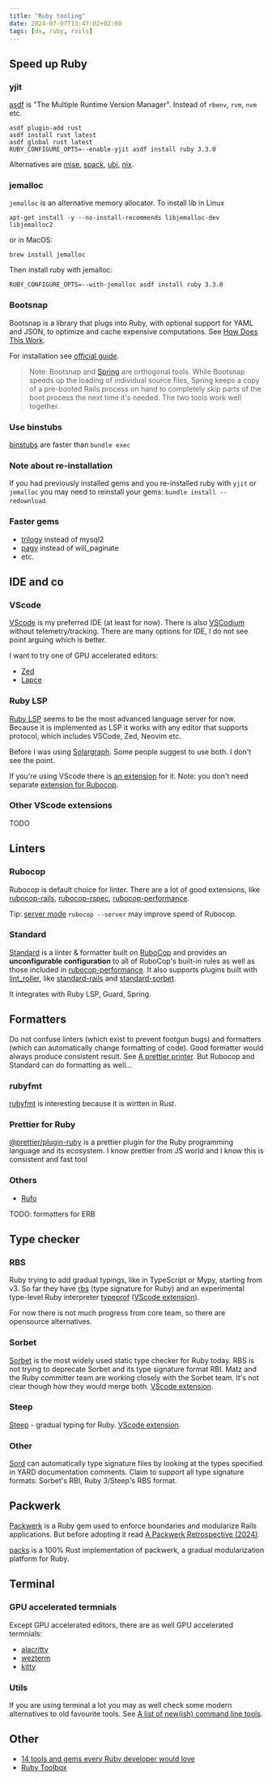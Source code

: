 ```yaml
---
title: "Ruby tooling"
date: 2024-07-07T13:47:02+02:00
tags: [dx, ruby, rails]
---
```


## Speed up Ruby

### yjit

[asdf](https://asdf-vm.com/) is "The Multiple Runtime Version Manager". Instead of `rbenv`, `rvm`, `nvm` etc.

```
asdf plugin-add rust
asdf install rust latest
asdf global rust latest
RUBY_CONFIGURE_OPTS=--enable-yjit asdf install ruby 3.3.0
```

Alternatives are [mise](https://mise.jdx.dev), [spack](https://spack.readthedocs.io/en/latest/index.html), [ubi](https://github.com/houseabsolute/ubi), [nix](https://nixos.org/).

### jemalloc

`jemalloc` is an alternative memory allocator. To install lib in Linux

```
apt-get install -y --no-install-recommends libjemalloc-dev libjemalloc2
```

or in MacOS:

```
brew install jemalloc
```

Then install ruby with jemalloc:

```
RUBY_CONFIGURE_OPTS=--with-jemalloc asdf install ruby 3.3.0
```

### Bootsnap

Bootsnap is a library that plugs into Ruby, with optional support for YAML and JSON, to optimize and cache expensive computations. See [How Does This Work](https://github.com/Shopify/bootsnap#how-does-this-work).

For installation see [official guide](https://github.com/Shopify/bootsnap#usage).

> Note: Bootsnap and [Spring](https://github.com/rails/spring) are orthogonal tools. While Bootsnap speeds up the loading of individual source files, Spring keeps a copy of a pre-booted Rails process on hand to completely skip parts of the boot process the next time it's needed. The two tools work well together.

### Use binstubs

[binstubs](https://bundler.io/v1.14/man/bundle-binstubs.1.html) are faster than `bundle exec`

### Note about re-installation

If you had previously installed gems and you re-installed ruby with `yjit` or `jemalloc` you may need to reinstall your gems: `bundle install --redownload`.

### Faster gems

- [trilogy](https://github.com/trilogy-libraries/trilogy) instead of mysql2
- [pagy](https://github.com/ddnexus/pagy) instead of will_paginate
- etc.

<!--

- https://github.com/github/activerecord-trilogy-adapter
- https://github.com/Shopify/autotuner
- https://github.com/fastruby/fast-ruby
- https://github.com/DamirSvrtan/fasterer
- https://www.johnhawthorn.com/2024/ruby-might-be-faster-than-you-think/
- https://github.com/mime-types/ruby-mime-types/issues/123 memory bloat

-->

## IDE and co

### VScode

[VScode](https://code.visualstudio.com/) is my preferred IDE (at least for now). There is also [VSCodium](https://vscodium.com/) without telemetry/tracking. There are many options for IDE, I do not see point arguing which is better.

I want to try one of GPU accelerated editors:

- [Zed](https://zed.dev/)
- [Lapce](https://lapce.dev/)

### Ruby LSP

[Ruby LSP](https://github.com/Shopify/ruby-lsp) seems to be the most advanced language server for now. Because it is implemented as LSP it works with any editor that supports protocol, which includes VSCode, Zed, Neovim etc.

Before I was using [Solargraph](https://solargraph.org/). Some people suggest to use both. I don't see the point.

If you're using VScode there is [an extension](https://marketplace.visualstudio.com/items?itemName=Shopify.ruby-lsp) for it. Note: you don't need separate [extension for Rubocop](https://marketplace.visualstudio.com/items?itemName=rubocop.vscode-rubocop).

### Other VScode extensions

TODO

<!--
https://marketplace.visualstudio.com/items?itemName=KoichiSasada.vscode-rdbghjleochen.rails-nav
https://marketplace.visualstudio.com/items?itemName=aliariff.vscode-erb-beautify
https://marketplace.visualstudio.com/items?itemName=elia.erb-formatter
https://github.com/ruby/syntax_suggest
-->

## Linters

### Rubocop

Rubocop is default choice for linter. There are a lot of good extensions, like [rubocop-rails](https://github.com/rubocop/rubocop-rails), [rubocop-rspec](https://github.com/rubocop/rubocop-rspec), [rubocop-performance](https://github.com/rubocop/rubocop-performance).

Tip: [server mode](https://docs.rubocop.org/rubocop/usage/server.html) `rubocop --server` may improve speed of Rubocop.

### Standard

[Standard](https://github.com/standardrb/standard) is a linter & formatter built on [RuboCop](https://github.com/rubocop/rubocop) and provides an **unconfigurable configuration** to all of RuboCop's built-in rules as well as those included in [rubocop-performance](https://github.com/rubocop/rubocop-performance). It also supports plugins built with [lint_roller](https://github.com/standardrb/lint_roller), like [standard-rails](https://github.com/standardrb/standard-rails) and [standard-sorbet](https://github.com/standardrb/standard-sorbet).

It integrates with Ruby LSP, Guard, Spring.

## Formatters

Do not confuse linters (which exist to prevent footgun bugs) and formatters (which can automatically change formatting of code). Good formatter would always produce consistent result. See [A prettier printer](https://homepages.inf.ed.ac.uk/wadler/papers/prettier/prettier.pdf). But Rubocop and Standard can do formatting as well...

### rubyfmt

[rubyfmt](https://github.com/fables-tales/rubyfmt) is interesting because it is wirtten in Rust.

### Prettier for Ruby

[@prettier/plugin-ruby](https://github.com/prettier/plugin-ruby) is a prettier plugin for the Ruby programming language and its ecosystem. I know prettier from JS world and I know this is consistent and fast tool

### Others

- [Rufo](https://github.com/ruby-formatter/rufo)

TODO: formatters for ERB

## Type checker

### RBS

Ruby trying to add gradual typings, like in TypeScript or Mypy, starting from v3. So far they have [rbs](https://github.com/ruby/rbs) (type signature for Ruby) and an experimental type-level Ruby interpreter [typeprof](https://github.com/ruby/typeprof/) ([VScode extension](https://github.com/ruby/vscode-typeprof)).

For now there is not much progress from core team, so there are opensource alternatives.

### Sorbet

[Sorbet](https://sorbet.org/) is the most widely used static type checker for Ruby today. RBS is not trying to deprecate Sorbet and its type signature format RBI. Matz and the Ruby committer team are working closely with the Sorbet team. It's not clear though how they would merge both. [VScode extension](https://sorbet.org/docs/vscode).

### Steep

[Steep](https://github.com/soutaro/steep) - gradual typing for Ruby. [VScode extension](https://github.com/soutaro/steep-vscode).

### Other

[Sord](https://github.com/AaronC81/sord) can automatically type signature files by looking at the types specified in YARD documentation comments. Claim to support all type signature formats: Sorbet's RBI, Ruby 3/Steep's RBS format.

## Packwerk

[Packwerk](https://github.com/Shopify/packwerk) is a Ruby gem used to enforce boundaries and modularize Rails applications. But before adopting it read [A Packwerk Retrospective (2024)](https://shopify.engineering/a-packwerk-retrospective).

[packs](https://github.com/alexevanczuk/packs) is a 100% Rust implementation of packwerk, a gradual modularization platform for Ruby.

## Terminal

### GPU accelerated termnials

Except GPU accelerated editors, there are as well GPU accelerated termnials:

- [alacritty](https://github.com/alacritty/alacritty)
- [wezterm](https://github.com/wez/wezterm)
- [kitty](https://sw.kovidgoyal.net/kitty/)

### Utils

If you are using terminal a lot you may as well check some modern alternatives to old favourite tools. See [A list of new(ish) command line tools](https://jvns.ca/blog/2022/04/12/a-list-of-new-ish--command-line-tools/).

## Other

- [14 tools and gems every Ruby developer would love](https://blog.testdouble.com/posts/2024-03-26-ruby-toolbox/)
- [Ruby Toolbox](https://www.ruby-toolbox.com/)

